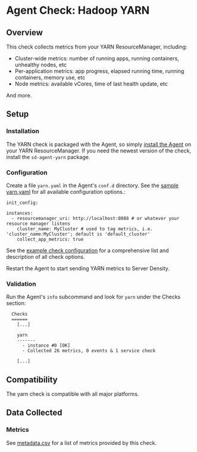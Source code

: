 # Agent Check: Hadoop YARN
## Overview

This check collects metrics from your YARN ResourceManager, including:

* Cluster-wide metrics: number of running apps, running containers, unhealthy nodes, etc
* Per-application metrics: app progress, elapsed running time, running containers, memory use, etc
* Node metrics: available vCores, time of last health update, etc

And more.
## Setup
### Installation

The YARN check is packaged with the Agent, so simply [install the Agent](https://support.serverdensity.com/hc/en-us/articles/214171178) on your YARN ResourceManager. If you need the newest version of the check, install the `sd-agent-yarn` package.

### Configuration

Create a file `yarn.yaml` in the Agent's `conf.d` directory. See the [sample yarn.yaml](https://github.com/serverdensity/sd-agent-core-plugins/blob/master/yarn/conf.yaml.example) for all available configuration options.:

```
init_config:

instances:
  - resourcemanager_uri: http://localhost:8088 # or whatever your resource manager listens
    cluster_name: MyCluster # used to tag metrics, i.e. 'cluster_name:MyCluster'; default is 'default_cluster'
    collect_app_metrics: true
```

See the [example check configuration](conf.yaml.example) for a comprehensive list and description of all check options.

Restart the Agent to start sending YARN metrics to Server Density.

### Validation

Run the Agent's `info` subcommand and look for `yarn` under the Checks section:

```
  Checks
  ======
    [...]

    yarn
    -------
      - instance #0 [OK]
      - Collected 26 metrics, 0 events & 1 service check

    [...]
```

## Compatibility

The yarn check is compatible with all major platforms.

## Data Collected
### Metrics

See [metadata.csv](metadata.csv) for a list of metrics provided by this check.

